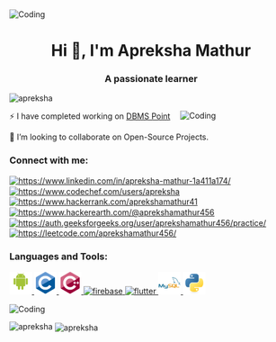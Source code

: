 <img align="center" alt="Coding" width="1000" src="http://www.mishfit.com.au/wp-content/uploads/2016/06/CONSISTENCY.jpg">
<h1 align="center">Hi 👋, I'm Apreksha Mathur</h1>
<h3 align="center">A passionate learner</h3>
<p align="left"> <img src="https://komarev.com/ghpvc/?username=apreksha&label=Profile%20views&color=0e75b6&style=flat" alt="apreksha" /> </p>
<img align="right" alt="Coding" width="200" src="https://media1.giphy.com/media/RbDKaczqWovIugyJmW/giphy.gif?cid=ecf05e47p7mj9h7j8gvv6ebjef2ywd7dlyf4nfepr2fczll7&rid=giphy.gif&ct=g">
<p>⚡ I have completed working on <a href="https://play.google.com/store/apps/details?id=com.apreksha.dbms"> DBMS Point</a></p>
🖖 I’m looking to collaborate on Open-Source Projects.
<h3 align="left">Connect with me:</h3>
<p align="left">
<a href="https://www.linkedin.com/in/apreksha-mathur-1a411a174/" target="blank"><img align="center" src="https://raw.githubusercontent.com/rahuldkjain/github-profile-readme-generator/master/src/images/icons/Social/linked-in-alt.svg" alt="https://www.linkedin.com/in/apreksha-mathur-1a411a174/" height="30" width="40" /></a>
<a href="https://www.codechef.com/users/apreksha" target="blank"><img align="center" src="https://cdn.jsdelivr.net/npm/simple-icons@3.1.0/icons/codechef.svg" alt="https://www.codechef.com/users/apreksha" height="30" width="40" /></a>
<a href="https://www.hackerrank.com/aprekshamathur41" target="blank"><img align="center" src="https://raw.githubusercontent.com/rahuldkjain/github-profile-readme-generator/master/src/images/icons/Social/hackerrank.svg" alt="https://www.hackerrank.com/aprekshamathur41" height="30" width="40" /></a>
<a href="https://www.hackerearth.com/@aprekshamathur456" target="blank"><img align="center" src="https://raw.githubusercontent.com/rahuldkjain/github-profile-readme-generator/master/src/images/icons/Social/hackerearth.svg" alt="https://www.hackerearth.com/@aprekshamathur456" height="30" width="40" /></a>
<a href="https://auth.geeksforgeeks.org/user/aprekshamathur456/practice/" target="blank"><img align="center" src="https://raw.githubusercontent.com/rahuldkjain/github-profile-readme-generator/master/src/images/icons/Social/geeks-for-geeks.svg" alt="https://auth.geeksforgeeks.org/user/aprekshamathur456/practice/" height="30" width="40" /></a>
<a href="https://leetcode.com/aprekshamathur456/" target="blank"><img align="center" src="https://leetcode.com/static/images/LeetCode_logo.png" alt="https://leetcode.com/aprekshamathur456/" height="40" width="40" /></a>
</p>
<h3 align="left">Languages and Tools:</h3>
<p align="left"> <a href="https://developer.android.com" target="_blank" rel="noreferrer"> <img src="https://raw.githubusercontent.com/devicons/devicon/master/icons/android/android-original-wordmark.svg" alt="android" width="40" height="40"/> </a> <a href="https://www.cprogramming.com/" target="_blank" rel="noreferrer"> <img src="https://raw.githubusercontent.com/devicons/devicon/master/icons/c/c-original.svg" alt="c" width="40" height="40"/> </a> <a href="https://www.w3schools.com/cpp/" target="_blank" rel="noreferrer"> <img src="https://raw.githubusercontent.com/devicons/devicon/master/icons/cplusplus/cplusplus-original.svg" alt="cplusplus" width="40" height="40"/> </a> <a href="https://firebase.google.com/" target="_blank" rel="noreferrer"> <img src="https://www.vectorlogo.zone/logos/firebase/firebase-icon.svg" alt="firebase" width="40" height="40"/> </a> <a href="https://flutter.dev" target="_blank" rel="noreferrer"> <img src="https://www.vectorlogo.zone/logos/flutterio/flutterio-icon.svg" alt="flutter" width="40" height="40"/> </a> <a href="https://www.mysql.com/" target="_blank" rel="noreferrer"> <img src="https://raw.githubusercontent.com/devicons/devicon/master/icons/mysql/mysql-original-wordmark.svg" alt="mysql" width="40" height="40"/> </a> <a href="https://www.python.org" target="_blank" rel="noreferrer"> <img src="https://raw.githubusercontent.com/devicons/devicon/master/icons/python/python-original.svg" alt="python" width="40" height="40"/> </a> </p>
<img align="center" alt="Coding" width="1000" src="https://github.com/saadeghi/saadeghi/blob/master/dino.gif?raw=true">
<p><img align="left" src="https://github-readme-stats.vercel.app/api/top-langs?username=apreksha&show_icons=true&locale=en&layout=compact" alt="apreksha" /></p>

<p>&nbsp;<img align="center" src="https://github-readme-stats.vercel.app/api?username=apreksha&show_icons=true&locale=en" alt="apreksha" /></p>
